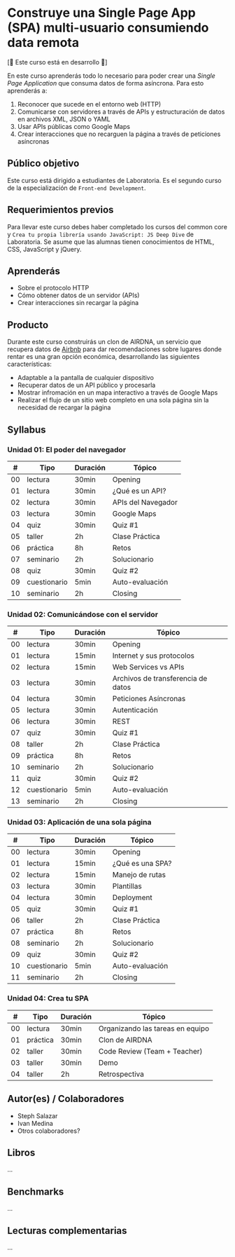 # Construye una Single Page App (SPA) multi-usuario consumiendo data remota

[:construction: Este curso está en desarrollo :construction:]

En este curso aprenderás todo lo necesario para poder crear una _Single Page
Application_ que consuma datos de forma asíncrona. Para esto aprenderás a:

1. Reconocer que sucede en el entorno web (HTTP)
2. Comunicarse con servidores a través de APIs y estructuración de datos en
   archivos XML, JSON o YAML
4. Usar APIs públicas como Google Maps
3. Crear interacciones que no recarguen la página a través de peticiones
   asíncronas

## Público objetivo

Este curso está dirigido a estudiantes de Laboratoria. Es el segundo curso
de la especialización de `Front-end Development`.

## Requerimientos previos

Para llevar este curso debes haber completado los cursos del common core y
`Crea tu propia librería usando JavaScript: JS Deep Dive` de Laboratoria. Se
asume que las alumnas tienen conocimientos de HTML, CSS, JavaScript y jQuery.

## Aprenderás

- Sobre el protocolo HTTP
- Cómo obtener datos de un servidor (APIs)
- Crear interacciones sin recargar la página

## Producto

Durante este curso construirás un clon de AIRDNA, un servicio que recupera datos
de [Airbnb](https://www.airbnb.com/) para dar recomendaciones sobre lugares donde
rentar es una gran opción económica, desarrollando las siguientes características:

* Adaptable a la pantalla de cualquier dispositivo
* Recuperar datos de un API público y procesarla
* Mostrar infromación en un mapa interactivo a través de Google Maps
* Realizar el flujo de un sitio web completo en una sola página sin la necesidad
  de recargar la página

## Syllabus

### Unidad 01: El poder del navegador

| # | Tipo | Duración | Tópico
| - | ---- | -------- | ------
| 00 | lectura | 30min | Opening
| 01 | lectura | 30min | ¿Qué es un API?
| 02 | lectura | 30min | APIs del Navegador
| 03 | lectura | 30min | Google Maps
| 04 | quiz | 30min | Quiz #1
| 05 | taller | 2h | Clase Práctica
| 06 | práctica | 8h | Retos
| 07 | seminario | 2h | Solucionario
| 08 | quiz | 30min | Quiz #2
| 09 | cuestionario | 5min | Auto-evaluación
| 10 | seminario | 2h | Closing

### Unidad 02: Comunicándose con el servidor

| # | Tipo | Duración | Tópico
| - | ---- | -------- | ------
| 00 | lectura | 30min | Opening
| 01 | lectura | 15min | Internet y sus protocolos
| 02 | lectura | 15min | Web Services vs APIs
| 03 | lectura | 30min | Archivos de transferencia de datos
| 04 | lectura | 30min | Peticiones Asíncronas
| 05 | lectura | 30min | Autenticación
| 06 | lectura | 30min | REST
| 07 | quiz | 30min | Quiz #1
| 08 | taller | 2h | Clase Práctica
| 09 | práctica | 8h | Retos
| 10 | seminario | 2h | Solucionario
| 11 | quiz | 30min | Quiz #2
| 12 | cuestionario | 5min | Auto-evaluación
| 13 | seminario | 2h | Closing

### Unidad 03: Aplicación de una sola página

| # | Tipo | Duración | Tópico
| - | ---- | -------- | ------
| 00 | lectura | 30min | Opening
| 01 | lectura | 15min | ¿Qué es una SPA?
| 02 | lectura | 15min | Manejo de rutas
| 03 | lectura | 30min | Plantillas
| 04 | lectura | 30min | Deployment
| 05 | quiz | 30min | Quiz #1
| 06 | taller | 2h | Clase Práctica
| 07 | práctica | 8h | Retos
| 08 | seminario | 2h | Solucionario
| 09 | quiz | 30min | Quiz #2
| 10 | cuestionario | 5min | Auto-evaluación
| 11 | seminario | 2h | Closing

### Unidad 04: Crea tu SPA

| # | Tipo | Duración | Tópico
| - | ---- | -------- | ------
| 00 | lectura | 30min | Organizando las tareas en equipo
| 01 | práctica | 30min | Clon de AIRDNA
| 02 | taller | 30min | Code Review (Team + Teacher)
| 03 | taller | 30min | Demo
| 04 | taller | 2h | Retrospectiva

## Autor(es) / Colaboradores

* Steph Salazar
* Ivan Medina
* Otros colaboradores?

## Libros

...

## Benchmarks

...

## Lecturas complementarias

...
